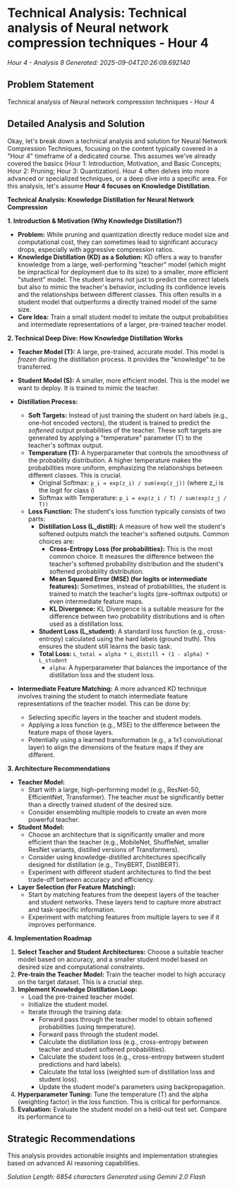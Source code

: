 # Technical Analysis: Technical analysis of Neural network compression techniques - Hour 4
*Hour 4 - Analysis 8*
*Generated: 2025-09-04T20:26:09.692140*

## Problem Statement
Technical analysis of Neural network compression techniques - Hour 4

## Detailed Analysis and Solution
Okay, let's break down a technical analysis and solution for Neural Network Compression Techniques, focusing on the content typically covered in a "Hour 4" timeframe of a dedicated course.  This assumes we've already covered the basics (Hour 1: Introduction, Motivation, and Basic Concepts; Hour 2: Pruning; Hour 3: Quantization).  Hour 4 often delves into more advanced or specialized techniques, or a deep dive into a specific area.  For this analysis, let's assume **Hour 4 focuses on Knowledge Distillation**.

**Technical Analysis: Knowledge Distillation for Neural Network Compression**

**1. Introduction & Motivation (Why Knowledge Distillation?)**

*   **Problem:** While pruning and quantization directly reduce model size and computational cost, they can sometimes lead to significant accuracy drops, especially with aggressive compression ratios.
*   **Knowledge Distillation (KD) as a Solution:** KD offers a way to transfer knowledge from a large, well-performing "teacher" model (which might be impractical for deployment due to its size) to a smaller, more efficient "student" model. The student learns not just to predict the correct labels but also to mimic the teacher's behavior, including its confidence levels and the relationships between different classes. This often results in a student model that outperforms a directly trained model of the same size.
*   **Core Idea:** Train a small student model to imitate the output probabilities and intermediate representations of a larger, pre-trained teacher model.

**2. Technical Deep Dive: How Knowledge Distillation Works**

*   **Teacher Model (T):** A large, pre-trained, accurate model.  This model is *frozen* during the distillation process.  It provides the "knowledge" to be transferred.
*   **Student Model (S):** A smaller, more efficient model. This is the model we want to deploy. It is trained to mimic the teacher.
*   **Distillation Process:**
    *   **Soft Targets:** Instead of just training the student on hard labels (e.g., one-hot encoded vectors), the student is trained to predict the *softened* output probabilities of the teacher. These soft targets are generated by applying a "temperature" parameter (T) to the teacher's softmax output.
    *   **Temperature (T):** A hyperparameter that controls the smoothness of the probability distribution. A higher temperature makes the probabilities more uniform, emphasizing the relationships between different classes.  This is crucial.
        *   Original Softmax:  `p_i = exp(z_i) / sum(exp(z_j))`  (where z_i is the logit for class i)
        *   Softmax with Temperature: `p_i = exp(z_i / T) / sum(exp(z_j / T))`
    *   **Loss Function:** The student's loss function typically consists of two parts:
        *   **Distillation Loss (L_distill):**  A measure of how well the student's softened outputs match the teacher's softened outputs.  Common choices are:
            *   **Cross-Entropy Loss (for probabilities):** This is the most common choice.  It measures the difference between the teacher's softened probability distribution and the student's softened probability distribution.
            *   **Mean Squared Error (MSE) (for logits or intermediate features):** Sometimes, instead of probabilities, the student is trained to match the teacher's logits (pre-softmax outputs) or even intermediate feature maps.
            *   **KL Divergence:** KL Divergence is a suitable measure for the difference between two probability distributions and is often used as a distillation loss.
        *   **Student Loss (L_student):** A standard loss function (e.g., cross-entropy) calculated using the hard labels (ground truth). This ensures the student still learns the basic task.
        *   **Total Loss:** `L_total = alpha * L_distill + (1 - alpha) * L_student`
            *   `alpha`: A hyperparameter that balances the importance of the distillation loss and the student loss.

*   **Intermediate Feature Matching:**  A more advanced KD technique involves training the student to match intermediate feature representations of the teacher model.  This can be done by:
    *   Selecting specific layers in the teacher and student models.
    *   Applying a loss function (e.g., MSE) to the difference between the feature maps of those layers.
    *   Potentially using a learned transformation (e.g., a 1x1 convolutional layer) to align the dimensions of the feature maps if they are different.

**3. Architecture Recommendations**

*   **Teacher Model:**
    *   Start with a large, high-performing model (e.g., ResNet-50, EfficientNet, Transformer).  The teacher *must* be significantly better than a directly trained student of the desired size.
    *   Consider ensembling multiple models to create an even more powerful teacher.
*   **Student Model:**
    *   Choose an architecture that is significantly smaller and more efficient than the teacher (e.g., MobileNet, ShuffleNet, smaller ResNet variants, distilled versions of Transformers).
    *   Consider using knowledge-distilled architectures specifically designed for distillation (e.g., TinyBERT, DistilBERT).
    *   Experiment with different student architectures to find the best trade-off between accuracy and efficiency.
*   **Layer Selection (for Feature Matching):**
    *   Start by matching features from the deepest layers of the teacher and student networks. These layers tend to capture more abstract and task-specific information.
    *   Experiment with matching features from multiple layers to see if it improves performance.

**4. Implementation Roadmap**

1.  **Select Teacher and Student Architectures:** Choose a suitable teacher model based on accuracy, and a smaller student model based on desired size and computational constraints.
2.  **Pre-train the Teacher Model:** Train the teacher model to high accuracy on the target dataset. This is a crucial step.
3.  **Implement Knowledge Distillation Loop:**
    *   Load the pre-trained teacher model.
    *   Initialize the student model.
    *   Iterate through the training data:
        *   Forward pass through the teacher model to obtain softened probabilities (using temperature).
        *   Forward pass through the student model.
        *   Calculate the distillation loss (e.g., cross-entropy between teacher and student softened probabilities).
        *   Calculate the student loss (e.g., cross-entropy between student predictions and hard labels).
        *   Calculate the total loss (weighted sum of distillation loss and student loss).
        *   Update the student model's parameters using backpropagation.
4.  **Hyperparameter Tuning:** Tune the temperature (T) and the alpha (weighting factor) in the loss function. This is critical for performance.
5.  **Evaluation:** Evaluate the student model on a held-out test set. Compare its performance to

## Strategic Recommendations
This analysis provides actionable insights and implementation strategies
based on advanced AI reasoning capabilities.

*Solution Length: 6854 characters*
*Generated using Gemini 2.0 Flash*
